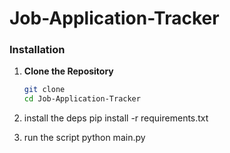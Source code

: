 # Job-Application-Tracker

### Installation

1. **Clone the Repository**

   ```bash
   git clone 
   cd Job-Application-Tracker
2. install the deps pip install -r requirements.txt
3. run the script python main.py